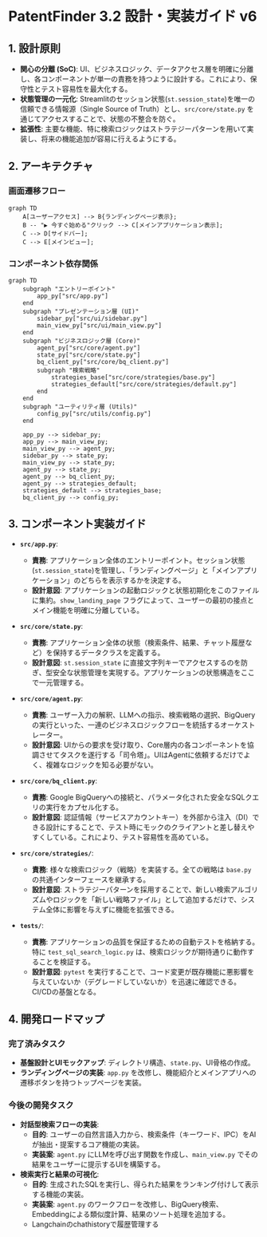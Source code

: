 # PatentFinder 3.2 設計・実装ガイド v6

## 1. 設計原則

-   **関心の分離 (SoC)**: UI、ビジネスロジック、データアクセス層を明確に分離し、各コンポーネントが単一の責務を持つように設計する。これにより、保守性とテスト容易性を最大化する。
-   **状態管理の一元化**: Streamlitのセッション状態(`st.session_state`)を唯一の信頼できる情報源（Single Source of Truth）とし、`src/core/state.py` を通じてアクセスすることで、状態の不整合を防ぐ。
-   **拡張性**: 主要な機能、特に検索ロジックはストラテジーパターンを用いて実装し、将来の機能追加が容易に行えるようにする。

## 2. アーキテクチャ

### 画面遷移フロー
```mermaid
graph TD
    A[ユーザーアクセス] --> B{ランディングページ表示};
    B -- "▶ 今すぐ始める"クリック --> C[メインアプリケーション表示];
    C --> D[サイドバー];
    C --> E[メインビュー];
```

### コンポーネント依存関係
```mermaid
graph TD
    subgraph "エントリーポイント"
        app_py["src/app.py"]
    end
    subgraph "プレゼンテーション層 (UI)"
        sidebar_py["src/ui/sidebar.py"]
        main_view_py["src/ui/main_view.py"]
    end
    subgraph "ビジネスロジック層 (Core)"
        agent_py["src/core/agent.py"]
        state_py["src/core/state.py"]
        bq_client_py["src/core/bq_client.py"]
        subgraph "検索戦略"
            strategies_base["src/core/strategies/base.py"]
            strategies_default["src/core/strategies/default.py"]
        end
    end
    subgraph "ユーティリティ層 (Utils)"
        config_py["src/utils/config.py"]
    end

    app_py --> sidebar_py;
    app_py --> main_view_py;
    main_view_py --> agent_py;
    sidebar_py --> state_py;
    main_view_py --> state_py;
    agent_py --> state_py;
    agent_py --> bq_client_py;
    agent_py --> strategies_default;
    strategies_default --> strategies_base;
    bq_client_py --> config_py;
```

## 3. コンポーネント実装ガイド

-   **`src/app.py`**:
    -   **責務**: アプリケーション全体のエントリーポイント。セッション状態(`st.session_state`)を管理し、「ランディングページ」と「メインアプリケーション」のどちらを表示するかを決定する。
    -   **設計意図**: アプリケーションの起動ロジックと状態初期化をこのファイルに集約。`show_landing_page` フラグによって、ユーザーの最初の接点とメイン機能を明確に分離している。

-   **`src/core/state.py`**:
    -   **責務**: アプリケーション全体の状態（検索条件、結果、チャット履歴など）を保持するデータクラスを定義する。
    -   **設計意図**: `st.session_state` に直接文字列キーでアクセスするのを防ぎ、型安全な状態管理を実現する。アプリケーションの状態構造をここで一元管理する。

-   **`src/core/agent.py`**:
    -   **責務**: ユーザー入力の解釈、LLMへの指示、検索戦略の選択、BigQueryの実行といった、一連のビジネスロジックフローを統括するオーケストレーター。
    -   **設計意図**: UIからの要求を受け取り、Core層内の各コンポーネントを協調させてタスクを遂行する「司令塔」。UIはAgentに依頼するだけでよく、複雑なロジックを知る必要がない。

-   **`src/core/bq_client.py`**:
    -   **責務**: Google BigQueryへの接続と、パラメータ化された安全なSQLクエリの実行をカプセル化する。
    -   **設計意図**: 認証情報（サービスアカウントキー）を外部から注入（DI）できる設計にすることで、テスト時にモックのクライアントと差し替えやすくしている。これにより、テスト容易性を高めている。

-   **`src/core/strategies/`**:
    -   **責務**: 様々な検索ロジック（戦略）を実装する。全ての戦略は `base.py` の共通インターフェースを継承する。
    -   **設計意図**: ストラテジーパターンを採用することで、新しい検索アルゴリズムやロジックを「新しい戦略ファイル」として追加するだけで、システム全体に影響を与えずに機能を拡張できる。

-   **`tests/`**:
    -   **責務**: アプリケーションの品質を保証するための自動テストを格納する。特に `test_sql_search_logic.py` は、検索ロジックが期待通りに動作することを検証する。
    -   **設計意図**: `pytest` を実行することで、コード変更が既存機能に悪影響を与えていないか（デグレードしていないか）を迅速に確認できる。CI/CDの基盤となる。

## 4. 開発ロードマップ

### 完了済みタスク
-   **基盤設計とUIモックアップ**: ディレクトリ構造、`state.py`、UI骨格の作成。
-   **ランディングページの実装**: `app.py` を改修し、機能紹介とメインアプリへの遷移ボタンを持つトップページを実装。

### 今後の開発タスク
-   **対話型検索フローの実装**:
    -   **目的**: ユーザーの自然言語入力から、検索条件（キーワード、IPC）をAIが抽出・提案するコア機能の実装。
    -   **実装案**: `agent.py` にLLMを呼び出す関数を作成し、`main_view.py` でその結果をユーザーに提示するUIを構築する。
-   **検索実行と結果の可視化**:
    -   **目的**: 生成されたSQLを実行し、得られた結果をランキング付けして表示する機能の実装。
    -   **実装案**: `agent.py` のワークフローを改修し、BigQuery検索、Embeddingによる類似度計算、結果のソート処理を追加する。
    -   Langchainのchathistoryで履歴管理する
